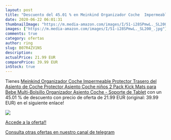 ```yaml
---
layout: post
title: "Descuento del 45.01 % en Meinkind Organizador Coche  Impermeable "
date: 2020-06-22 06:01:31
thumbnailImage: "https://m.media-amazon.com/images/I/51-i28SPmwL._SL200_.jpg"
images: ["https://m.media-amazon.com/images/I/51-i28SPmwL._SL200_.jpg"]
comments: true
category: ofertas
author: ring
slug: B07R4ZV1NS
description:
actualPrice: 21.99 EUR
comparePrice: 39.99 EUR
inStock: true
---
```


Tienes [Meinkind Organizador Coche Impermeable Protector Trasero del Asiento de Coche Protector Asiento Coche niños 2 Pack Kick Mats para Bebe Multi-Bolsillo Organizador Asiento Coche - Soporte de Tablet](https://www.amazon.com/dp/B07R4ZV1NS/?tag=redken08-20) con un 45.01 % de descuento con precio de oferta de 21.99 EUR (original: 39.99 EUR) en el siguiente enlace!

[![](https://m.media-amazon.com/images/I/51-i28SPmwL._SL200_.jpg)](https://www.amazon.com/dp/B07R4ZV1NS/?tag=redken08-20)

[Accede a la oferta!!](https://www.amazon.com/dp/B07R4ZV1NS/?tag=redken08-20)

[Consulta otras ofertas en nuestro canal de telegram](https://t.me/s/ofertas25)
